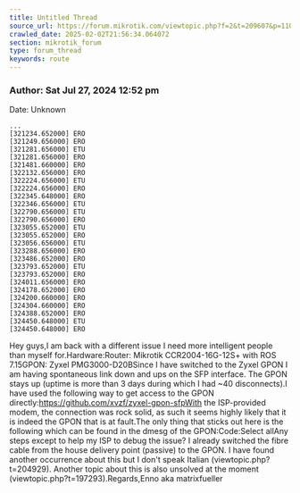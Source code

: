```yaml
---
title: Untitled Thread
source_url: https://forum.mikrotik.com/viewtopic.php?f=2&t=209607&p=1105694&amp;sid=3b77a3334c914448dbbc02bfdff4c3aa#p1105694
crawled_date: 2025-02-02T21:56:34.064072
section: mikrotik_forum
type: forum_thread
keywords: route
---
```


### Author: Sat Jul 27, 2024 12:52 pm
Date: Unknown

```
...
[321234.652000] ERO
[321249.656000] ERO
[321281.656000] ETU
[321281.656000] ERO
[321481.660000] ERO
[322132.656000] ERO
[322224.656000] ETU
[322224.656000] ERO
[322345.648000] ERO
[322346.656000] ETU
[322790.656000] ETU
[322790.656000] ERO
[323055.652000] ETU
[323055.652000] ERO
[323056.656000] ETU
[323288.656000] ERO
[323486.652000] ERO
[323793.652000] ETU
[323793.652000] ERO
[324011.656000] ERO
[324178.652000] ERO
[324200.660000] ERO
[324304.660000] ERO
[324388.652000] ERO
[324450.648000] ETU
[324450.648000] ERO
```

Hey guys,I am back with a different issue I need more intelligent people than myself for.Hardware:Router: Mikrotik CCR2004-16G-12S+ with ROS 7.15GPON: Zyxel PMG3000-D20BSince I have switched to the Zyxel GPON I am having spontaneous link down and ups on the SFP interface. The GPON stays up (uptime is more than 3 days during which I had ~40 disconnects).I have used the following way to get access to the GPON directly:https://github.com/xvzf/zyxel-gpon-sfpWith the ISP-provided modem, the connection was rock solid, as such it seems highly likely that it is indeed the GPON that is at fault.The only thing that sticks out here is the following which can be found in the dmesg of the GPON:Code:Select allAny steps except to help my ISP to debug the issue? I already switched the fibre cable from the house delivery point (passive) to the GPON. I have found another occurrence about this but I don't speak Italian (viewtopic.php?t=204929). Another topic about this is also unsolved at the moment (viewtopic.php?t=197293).Regards,Enno aka matrixfueller

